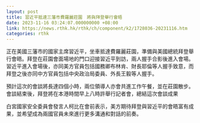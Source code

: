 ```yaml
---
layout: post
title: 習近平抵達三藩市費羅麗莊園　將與拜登舉行會晤
date: 2023-11-16 03:24:07.000000000 +08:00
link: https://news.rthk.hk/rthk/ch/component/k2/1728036-20231116.htm
categories: rthk
---
```


正在美國三藩市的國家主席習近平，坐車抵達費羅麗莊園，準備與美國總統拜登舉行會晤。拜登在莊園會面場地的門口迎接習近平到訪，兩人握手合影後進入會場。習近平進入會場後，亦同美方官員包括國務卿布林肯、財長耶倫等人握手致意，而拜登之後亦同中方官員包括中央政治局委員、外長王毅等人握手。

預計這次的會談將長達四個小時，兩位領導人亦會共進工作午餐，並在莊園散步。會談結束後，拜登將在本港時間早上八時許舉行記者會，總結這次會談成果

白宮國家安全委員會發言人柯比在會前表示，美方期待拜登與習近平的會晤富有成果，並希望成為兩國官員未來進行更多溝通和對話的前奏。
